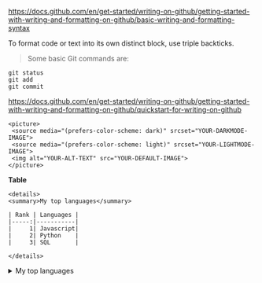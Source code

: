 https://docs.github.com/en/get-started/writing-on-github/getting-started-with-writing-and-formatting-on-github/basic-writing-and-formatting-syntax




To format code or text into its own distinct block, use triple backticks.

> Some basic Git commands are:
```
git status
git add
git commit
```


https://docs.github.com/en/get-started/writing-on-github/getting-started-with-writing-and-formatting-on-github/quickstart-for-writing-on-github
```
<picture>
 <source media="(prefers-color-scheme: dark)" srcset="YOUR-DARKMODE-IMAGE">
 <source media="(prefers-color-scheme: light)" srcset="YOUR-LIGHTMODE-IMAGE">
 <img alt="YOUR-ALT-TEXT" src="YOUR-DEFAULT-IMAGE">
</picture>
```

**Table**
```
<details>
<summary>My top languages</summary>

| Rank | Languages |
|-----:|-----------|
|     1| Javascript|
|     2| Python    |
|     3| SQL       |

</details>
```
<details>
<summary>My top languages</summary>

| Rank | Languages |
|-----:|-----------|
|     1| Javascript|
|     2| Python    |
|     3| SQL       |

</details>

